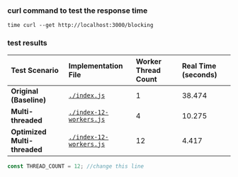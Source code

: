 ### curl command to test the response time

```curl
time curl --get http://localhost:3000/blocking
```

### test results

| Test Scenario                | Implementation File                              | Worker Thread Count | Real Time (seconds) |
| :--------------------------- | :----------------------------------------------- | :------------------ | :------------------ |
| **Original (Baseline)**      | [`./index.js`](./index.js)                       | 1                   | 38.474              |
| **Multi-threaded**           | [`./index-12-workers.js`](./index-12-workers.js) | 4                   | 10.275              |
| **Optimized Multi-threaded** | [`./index-12-workers.js`](./index-12-workers.js) | 12                  | 4.417               |

```js
const THREAD_COUNT = 12; //change this line
```
